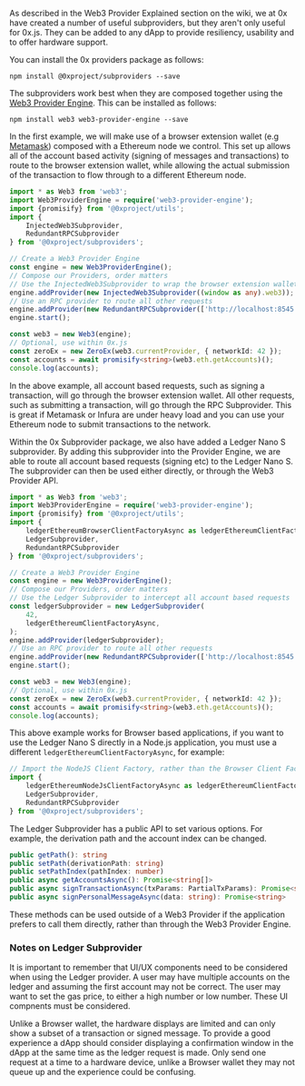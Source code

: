 As described in the Web3 Provider Explained section on the wiki, we at 0x have created a number of useful subproviders, but they aren't only useful for 0x.js. They can be added to any dApp to provide resiliency, usability and to offer hardware support.

You can install the 0x providers package as follows:
```
npm install @0xproject/subproviders --save
```

The subproviders work best when they are composed together using the [Web3 Provider Engine](https://github.com/MetaMask/provider-engine). This can be installed as follows:

```
npm install web3 web3-provider-engine --save
```

In the first example, we will make use of a browser extension wallet (e.g [Metamask](https://metamask.io/)) composed with a Ethereum node we control. This set up allows all of the account based activity (signing of messages and transactions) to route to the browser extension wallet, while allowing the actual submission of the transaction to flow through to a different Ethereum node. 


```typescript
import * as Web3 from 'web3';
import Web3ProviderEngine = require('web3-provider-engine');
import {promisify} from '@0xproject/utils';
import {
    InjectedWeb3Subprovider,
    RedundantRPCSubprovider
} from '@0xproject/subproviders';

// Create a Web3 Provider Engine
const engine = new Web3ProviderEngine();
// Compose our Providers, order matters
// Use the InjectedWeb3Subprovider to wrap the browser extension wallet
engine.addProvider(new InjectedWeb3Subprovider((window as any).web3));
// Use an RPC provider to route all other requests
engine.addProvider(new RedundantRPCSubprovider(['http://localhost:8545']));
engine.start();

const web3 = new Web3(engine);
// Optional, use within 0x.js
const zeroEx = new ZeroEx(web3.currentProvider, { networkId: 42 });
const accounts = await promisify<string>(web3.eth.getAccounts)();
console.log(accounts);
```

In the above example, all account based requests, such as signing a transaction, will go through the browser extension wallet. All other requests, such as submitting a transaction, will go through the RPC Subprovider. This is great if Metamask or Infura are under heavy load and you can use your Ethereum node to submit transactions to the network.

Within the 0x Subprovider package, we also have added a Ledger Nano S subprovider. By adding this subprovider into the Provider Engine, we are able to route all account based requests (signing etc) to the Ledger Nano S. The subprovider can then be used either directly, or through the Web3 Provider API.

```typescript
import * as Web3 from 'web3';
import Web3ProviderEngine = require('web3-provider-engine');
import {promisify} from '@0xproject/utils';
import {
    ledgerEthereumBrowserClientFactoryAsync as ledgerEthereumClientFactoryAsync,
    LedgerSubprovider,
    RedundantRPCSubprovider
} from '@0xproject/subproviders';

// Create a Web3 Provider Engine
const engine = new Web3ProviderEngine();
// Compose our Providers, order matters
// Use the Ledger Subprovider to intercept all account based requests
const ledgerSubprovider = new LedgerSubprovider(
    42,
    ledgerEthereumClientFactoryAsync,
);
engine.addProvider(ledgerSubprovider);
// Use an RPC provider to route all other requests
engine.addProvider(new RedundantRPCSubprovider(['http://localhost:8545']));
engine.start();

const web3 = new Web3(engine);
// Optional, use within 0x.js
const zeroEx = new ZeroEx(web3.currentProvider, { networkId: 42 });
const accounts = await promisify<string>(web3.eth.getAccounts)();
console.log(accounts);
```

This above example works for Browser based applications, if you want to use the Ledger Nano S directly in a Node.js application, you must use a different `ledgerEthereumClientFactoryAsync`, for example:


```typescript
// Import the NodeJS Client Factory, rather than the Browser Client Factory
import {
    ledgerEthereumNodeJsClientFactoryAsync as ledgerEthereumClientFactoryAsync,
    LedgerSubprovider,
    RedundantRPCSubprovider
} from '@0xproject/subproviders';
```

The Ledger Subprovider has a public API to set various options. For example, the derivation path and the account index can be changed.

```typescript
public getPath(): string
public setPath(derivationPath: string)
public setPathIndex(pathIndex: number)
public async getAccountsAsync(): Promise<string[]>
public async signTransactionAsync(txParams: PartialTxParams): Promise<string>
public async signPersonalMessageAsync(data: string): Promise<string>
```

These methods can be used outside of a Web3 Provider if the application prefers to call them directly, rather than through the Web3 Provider Engine.


### Notes on Ledger Subprovider
It is important to remember that UI/UX components need to be considered when using the Ledger provider. A user may have multiple accounts on the ledger and assuming the first account may not be correct. The user may want to set the gas price, to either a high number or low number. These UI compnents must be considered.

Unlike a Browser wallet, the hardware displays are limited and can only show a subset of a transaction or signed message. To provide a good experience a dApp should consider displaying a confirmation window in the dApp at the same time as the ledger request is made. Only send one request at a time to a hardware device, unlike a Browser wallet they may not queue up and the experience could be confusing.
